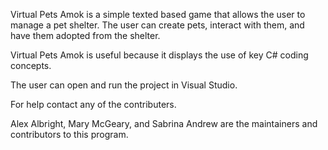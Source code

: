 Virtual Pets Amok is a simple texted based game that allows the user to manage a pet shelter.
The user can create pets, interact with them, and have them adopted from the shelter.

Virtual Pets Amok is useful because it displays the use of key C# coding concepts.

The user can open and run the project in Visual Studio.

For help contact any of the contributers.

Alex Albright, Mary McGeary, and Sabrina Andrew are the maintainers and contributors to this program. 
